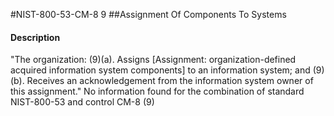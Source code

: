 #NIST-800-53-CM-8 9
##Assignment Of Components To Systems
#### Description
"The organization:
   (9)(a).  Assigns [Assignment: organization-defined acquired information system components] to an information system; and
   (9)(b).  Receives an acknowledgement from the information system owner of this assignment."
No information found for the combination of standard NIST-800-53 and control CM-8 (9)
